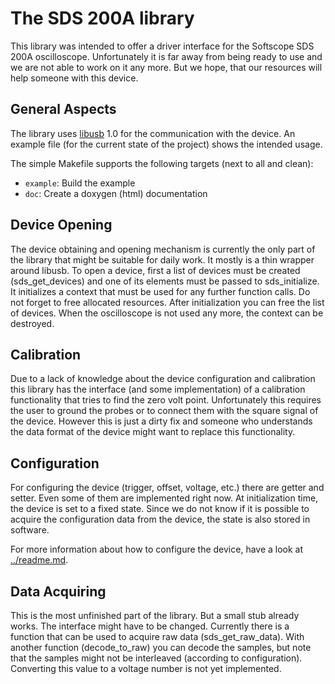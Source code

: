 # The SDS 200A library

This library was intended to offer a driver interface for the Softscope
SDS 200A oscilloscope. Unfortunately it is far away from being ready to use
and we are not able to work on it any more. But we hope, that our resources
will help someone with this device.

## General Aspects

The library uses [libusb](http://libusb.org) 1.0 for the communication with the device.
An example file (for the current state of the project) shows the intended usage.

The simple Makefile supports the following targets (next to all and clean):
* `example`: Build the example
* `doc`: Create a doxygen (html) documentation

## Device Opening

The device obtaining and opening mechanism is currently the only part
of the library that might be suitable for daily work. It mostly is a
thin wrapper around libusb. To open a device, first a list of devices
must be created (sds_get_devices) and one of its elements must be passed
to sds_initialize. It initializes a context that must be used for any
further function calls. Do not forget to free allocated resources. After
initialization you can free the list of devices. When the oscilloscope
is not used any more, the context can be destroyed.

## Calibration

Due to a lack of knowledge about the device configuration and calibration
this library has the interface (and some implementation) of a calibration
functionality that tries to find the zero volt point. Unfortunately this
requires the user to ground the probes or to connect them with the square
signal of the device. However this is just a dirty fix and someone who
understands the data format of the device might want to replace this
functionality.

## Configuration

For configuring the device (trigger, offset, voltage, etc.) there are getter
and setter. Even some of them are implemented right now. At initialization time, the
device is set to a fixed state. Since we do not know if it is possible to
acquire the configuration data from the device, the state is also stored in
software.

For more information about how to configure the device, have a look at
[../readme.md](../readme.md).

## Data Acquiring

This is the most unfinished part of the library. But a small stub already
works. The interface might have to be changed. Currently there is a
function that can be used to acquire raw data (sds_get_raw_data). With
another function (decode_to_raw) you can decode the samples, but note
that the samples might not be interleaved (according to
configuration). Converting this value to a voltage number is not yet
implemented.

